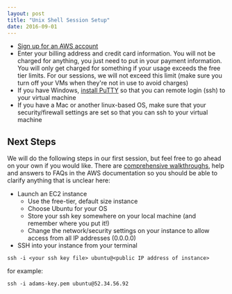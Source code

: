 ```yaml
---
layout: post
title: "Unix Shell Session Setup"
date: 2016-09-01
---
```

* [Sign up for an AWS account](https://portal.aws.amazon.com/gp/aws/developer/registration/index.html)
* Enter your billing address and credit card information. You will not be charged for anything, you just need to put in your payment information. You will only get charged for something if your usage exceeds the free tier limits. For our sessions, we will not exceed this limit (make sure you turn off your VMs when they're not in use to avoid charges)
* If you have Windows, [install PuTTY](http://www.chiark.greenend.org.uk/~sgtatham/putty/download.html) so that you can remote login (ssh) to your virtual machine
* If you have a Mac or another linux-based OS, make sure that your security/firewall settings are set so that you can ssh to your virtual machine


## Next Steps
We will do the following steps in our first session, but feel free to go ahead on your own if you would like. There are [comprehensive walkthroughs](http://docs.aws.amazon.com/AWSEC2/latest/UserGuide/EC2_GetStarted.html), help and answers to FAQs in the AWS documentation so you should be able to clarify anything that is unclear here:

* Launch an EC2 instance
    * Use the free-tier, default size instance
    * Choose Ubuntu for your OS
    * Store your ssh key somewhere on your local machine (and remember where you put it!)
    * Change the network/security settings on your instance to allow access from all IP addresses (0.0.0.0)
* SSH into your instance from your terminal
```
ssh -i <your ssh key file> ubuntu@<public IP address of instance>
```

for example:

```
ssh -i adams-key.pem ubuntu@52.34.56.92
```
